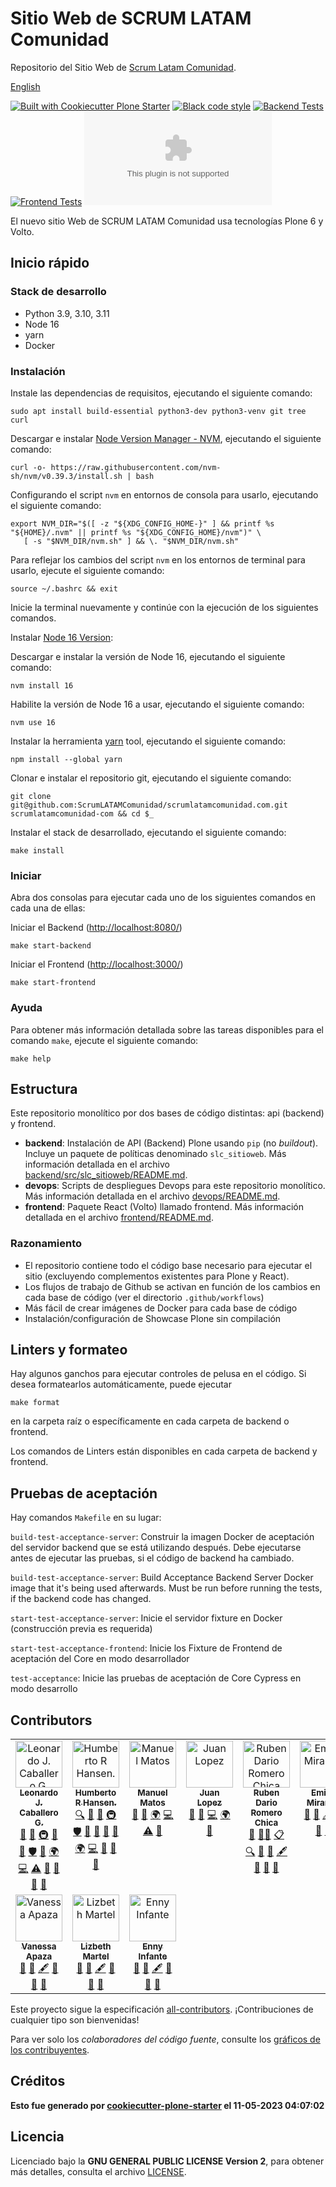 # Sitio Web de SCRUM LATAM Comunidad

Repositorio del Sitio Web de [Scrum Latam Comunidad](https://www.scrumlatamcomunidad.com/).

[English](README.md)

[![Built with Cookiecutter Plone Starter](https://img.shields.io/badge/built%20with-Cookiecutter%20Plone%20Starter-0083be.svg?logo=cookiecutter)](https://github.com/collective/cookiecutter-plone-starter/)
[![Black code style](https://img.shields.io/badge/code%20style-black-000000.svg)](https://github.com/ambv/black)
[![Backend Tests](https://github.com/ScrumLATAMComunidad/scrumlatamcomunidad.com/actions/workflows/backend.yml/badge.svg)](https://github.com/ScrumLATAMComunidad/scrumlatamcomunidad.com/actions/workflows/backend.yml)
[![Frontend Tests](https://github.com/ScrumLATAMComunidad/scrumlatamcomunidad.com/actions/workflows/frontend.yml/badge.svg)](https://github.com/ScrumLATAMComunidad/scrumlatamcomunidad.com/actions/workflows/frontend.yml)
[![All Contributors](https://img.shields.io/github/all-contributors/ScrumLATAMComunidad/scrumlatamcomunidad.com?color=ee8449&style=flat-square)](#contributors)

El nuevo sitio Web de SCRUM LATAM Comunidad usa tecnologías
Plone 6 y Volto.

## Inicio rápido

### Stack de desarrollo

-   Python 3.9, 3.10, 3.11
-   Node 16
-   yarn
-   Docker

### Instalación

Instale las dependencias de requisitos, ejecutando el siguiente comando:

```shell
sudo apt install build-essential python3-dev python3-venv git tree curl
```

Descargar e instalar [Node Version Manager -
NVM](https://github.com/nvm-sh/nvm/blob/master/README.md), ejecutando el
siguiente comando:

```shell
curl -o- https://raw.githubusercontent.com/nvm-sh/nvm/v0.39.3/install.sh | bash
```

Configurando el script `nvm` en entornos de consola para usarlo, ejecutando
el siguiente comando:

```shell
export NVM_DIR="$([ -z "${XDG_CONFIG_HOME-}" ] && printf %s "${HOME}/.nvm" || printf %s "${XDG_CONFIG_HOME}/nvm")" \
   [ -s "$NVM_DIR/nvm.sh" ] && \. "$NVM_DIR/nvm.sh"
```

Para reflejar los cambios del script `nvm` en los entornos de terminal para
usarlo, ejecute el siguiente comando:

```shell
source ~/.bashrc && exit
```

Inicie la terminal nuevamente y continúe con la ejecución de los siguientes comandos.

Instalar [Node 16 Version](https://nodejs.org/en/blog/release/v16.16.0):

Descargar e instalar la versión de Node 16, ejecutando el siguiente comando:

```shell
nvm install 16
```

Habilite la versión de Node 16 a usar, ejecutando el siguiente comando:

```shell
nvm use 16
```

Instalar la herramienta [yarn](https://yarnpkg.com/) tool, ejecutando el siguiente
comando:

```shell
npm install --global yarn
```

Clonar e instalar el repositorio git, ejecutando el siguiente comando:

```shell
git clone git@github.com:ScrumLATAMComunidad/scrumlatamcomunidad.com.git scrumlatamcomunidad-com && cd $_
```

Instalar el stack de desarrollado, ejecutando el siguiente comando:

```shell
make install
```

### Iniciar

Abra dos consolas para ejecutar cada uno de los siguientes comandos en cada
una de ellas:

Iniciar el Backend (<http://localhost:8080/>)

```shell
make start-backend
```

Iniciar el Frontend (<http://localhost:3000/>)

```shell
make start-frontend
```

### Ayuda

Para obtener más información detallada sobre las tareas disponibles
para el comando `make`, ejecute el siguiente comando:

```shell
make help
```

## Estructura

Este repositorio monolítico por dos bases de código distintas: api
(backend) y frontend.

-   **backend**: Instalación de API (Backend) Plone usando `pip` (no
    *buildout*). Incluye un paquete de políticas denominado `slc_sitioweb`. Más 
    información detallada en el archivo 
    [backend/src/slc\_sitioweb/README.md](backend/src/slc_sitioweb/README.md).
-   **devops**: Scripts de despliegues Devops para este repositorio monolítico. Más
    información detallada en el archivo [devops/README.md](devops/README.md).
-   **frontend**: Paquete React (Volto) llamado frontend. Más información detallada
    en el archivo [frontend/README.md](frontend/README.md).

### Razonamiento

-   El repositorio contiene todo el código base necesario para ejecutar el sitio
    (excluyendo complementos existentes para Plone y React).
-   Los flujos de trabajo de Github se activan en función de los cambios en cada base de código
    (ver el directorio `.github/workflows`)
-   Más fácil de crear imágenes de Docker para cada base de código
-   Instalación/configuración de Showcase Plone sin compilación

## Linters y formateo

Hay algunos ganchos para ejecutar controles de pelusa en el código. Si desea
formatearlos automáticamente, puede ejecutar

`make format`

en la carpeta raíz o específicamente en cada carpeta de backend o frontend.

Los comandos de Linters están disponibles en cada carpeta de backend y frontend.

## Pruebas de aceptación

Hay comandos `Makefile` en su lugar:

`build-test-acceptance-server`: Construir la imagen Docker de aceptación
del servidor backend que se está utilizando después. Debe ejecutarse antes
de ejecutar las pruebas, si el código de backend ha cambiado.

`build-test-acceptance-server`: Build Acceptance Backend Server Docker
image that it's being used afterwards. Must be run before running the
tests, if the backend code has changed.

`start-test-acceptance-server`: Inicie el servidor fixture en Docker (construcción
previa es requerida)

`start-test-acceptance-frontend`: Inicie los Fixture de Frontend de aceptación del Core
en modo desarrollador

`test-acceptance`: Inicie las pruebas de aceptación de Core Cypress en modo desarrollo

## Contributors

<!-- ALL-CONTRIBUTORS-LIST:START - Do not remove or modify this section -->
<!-- prettier-ignore-start -->
<!-- markdownlint-disable -->
<table>
  <tbody>
    <tr>
      <td align="center" valign="top" width="16.66%"><a href="https://www.linkedin.com/in/leonardojcaballerog"><img src="https://avatars.githubusercontent.com/u/185395?v=4?s=75" width="75px;" alt="Leonardo J. Caballero G."/><br /><sub><b>Leonardo J. Caballero G.</b></sub></a><br /><a href="https://github.com/macagua/scrumlatamcomunidad.com/issues?q=author%3Amacagua" title="Informes de errores">🐛</a> <a href="#maintenance-macagua" title="Mantenimiento">🚧</a> <a href="#infra-macagua" title="Infraestructura (Hosting, Build-Tools, etc.)">🚇</a> <a href="https://github.com/macagua/scrumlatamcomunidad.com/commits?author=macagua" title="Documentación">📖</a> <a href="#tool-macagua" title="Herramientas">🔧</a> <a href="#security-macagua" title="Seguridad">🛡️</a> <a href="#question-macagua" title="Respondiendo preguntas">💬</a> <a href="#translation-macagua" title="Traducción">🌍</a> <a href="https://github.com/macagua/scrumlatamcomunidad.com/commits?author=macagua" title="Código">💻</a> <a href="https://github.com/macagua/scrumlatamcomunidad.com/commits?author=macagua" title="Pruebas">⚠️</a> <a href="#userTesting-macagua" title="Pruebas de usuario">📓</a> <a href="#projectManagement-macagua" title="Gestión de proyectos">📆</a> <a href="https://github.com/macagua/scrumlatamcomunidad.com/pulls?q=is%3Apr+reviewed-by%3Amacagua" title="Reviewed Pull Requests">👀</a> <a href="#ideas-macagua" title="Ideas, planificación y comentarios">🤔</a></td>
      <td align="center" valign="top" width="16.66%"><a href="https://www.linkedin.com/in/humberto-hansen-92b73352/"><img src="https://instagram.fmrd1-1.fna.fbcdn.net/v/t51.2885-19/17881639_747899672054176_4890925133947994112_n.jpg?_nc_ht=instagram.fmrd1-1.fna.fbcdn.net&_nc_cat=104&_nc_ohc=39h9kCktnDIAX_oAKBZ&edm=AOQ1c0wBAAAA&ccb=7-5&oh=00_AfDTMYuHMKnHrbd5GZckyn9aSBLLYLyafRJmzhP9ad1wTA&oe=648657F2&_nc_sid=f70a57?s=75" width="75px;" alt="Humberto R Hansen."/><br /><sub><b>Humberto R Hansen.</b></sub></a><br /><a href="#fundingFinding-humbertohansen" title="Búsqueda de fondos">🔍</a> <a href="https://github.com/macagua/scrumlatamcomunidad.com/issues?q=author%3Ahumbertohansen" title="Informes de errores">🐛</a> <a href="#maintenance-humbertohansen" title="Mantenimiento">🚧</a> <a href="#infra-humbertohansen" title="Infraestructura (Hosting, Build-Tools, etc.)">🚇</a> <a href="#security-humbertohansen" title="Seguridad">🛡️</a> <a href="https://github.com/macagua/scrumlatamcomunidad.com/commits?author=humbertohansen" title="Documentación">📖</a> <a href="#tool-humbertohansen" title="Herramientas">🔧</a> <a href="#question-humbertohansen" title="Respondiendo preguntas">💬</a> <a href="#design-humbertohansen" title="Diseño">🎨</a> <a href="#translation-humbertohansen" title="Traducción">🌍</a> <a href="https://github.com/macagua/scrumlatamcomunidad.com/commits?author=humbertohansen" title="Código">💻</a> <a href="#userTesting-humbertohansen" title="Pruebas de usuario">📓</a> <a href="https://github.com/macagua/scrumlatamcomunidad.com/pulls?q=is%3Apr+reviewed-by%3Ahumbertohansen" title="Reviewed Pull Requests">👀</a> <a href="#ideas-humbertohansen" title="Ideas, planificación y comentarios">🤔</a></td>
      <td align="center" valign="top" width="16.66%"><a href="https://github.com/alfadestroyer"><img src="https://avatars.githubusercontent.com/u/132786011?v=4?s=75" width="75px;" alt="Manuel Matos"/><br /><sub><b>Manuel Matos</b></sub></a><br /><a href="https://github.com/macagua/scrumlatamcomunidad.com/issues?q=author%3Aalfadestroyer" title="Informes de errores">🐛</a> <a href="#design-alfadestroyer" title="Diseño">🎨</a> <a href="#translation-alfadestroyer" title="Traducción">🌍</a> <a href="https://github.com/macagua/scrumlatamcomunidad.com/commits?author=alfadestroyer" title="Código">💻</a> <a href="https://github.com/macagua/scrumlatamcomunidad.com/commits?author=alfadestroyer" title="Pruebas">⚠️</a> <a href="#userTesting-alfadestroyer" title="Pruebas de usuario">📓</a></td>
      <td align="center" valign="top" width="16.66%"><a href="https://github.com/JuanLP06"><img src="https://avatars.githubusercontent.com/u/10691487?v=4?s=75" width="75px;" alt="Juan Lopez"/><br /><sub><b>Juan Lopez</b></sub></a><br /><a href="https://github.com/macagua/scrumlatamcomunidad.com/issues?q=author%3AJuanLP06" title="Informes de errores">🐛</a> <a href="#design-JuanLP06" title="Diseño">🎨</a> <a href="https://github.com/macagua/scrumlatamcomunidad.com/commits?author=JuanLP06" title="Código">💻</a> <a href="#translation-JuanLP06" title="Traducción">🌍</a> <a href="#userTesting-JuanLP06" title="Pruebas de usuario">📓</a></td>
      <td align="center" valign="top" width="16.66%"><a href="https://www.linkedin.com/in/ruben-dario-romero-chica-47906837/"><img src="https://avatars.githubusercontent.com/u/122922804?v=4?s=75" width="75px;" alt="Ruben Dario Romero Chica"/><br /><sub><b>Ruben Dario Romero Chica</b></sub></a><br /><a href="#business-scrumlatam" title="Business development">💼</a> <a href="#mentoring-scrumlatam" title="Mentoría">🧑‍🏫</a> <a href="#eventOrganizing-scrumlatam" title="Event Organizing">📋</a> <a href="#fundingFinding-scrumlatam" title="Búsqueda de fondos">🔍</a> <a href="https://github.com/macagua/scrumlatamcomunidad.com/issues?q=author%3Ascrumlatam" title="Informes de errores">🐛</a> <a href="https://github.com/macagua/scrumlatamcomunidad.com/commits?author=scrumlatam" title="Documentación">📖</a> <a href="#content-scrumlatam" title="Contenido">🖋</a> <a href="#question-scrumlatam" title="Respondiendo preguntas">💬</a> <a href="#projectManagement-scrumlatam" title="Gestión de proyectos">📆</a> <a href="#ideas-scrumlatam" title="Ideas, planificación y comentarios">🤔</a></td>
      <td align="center" valign="top" width="16.66%"><a href="https://www.linkedin.com/in/emilia-miranda-76242020/"><img src="https://avatars.githubusercontent.com/u/133285771?v=4?s=75" width="75px;" alt="Emilia Miranda"/><br /><sub><b>Emilia Miranda</b></sub></a><br /><a href="https://github.com/macagua/scrumlatamcomunidad.com/issues?q=author%3Aemicmiranda" title="Informes de errores">🐛</a> <a href="https://github.com/macagua/scrumlatamcomunidad.com/commits?author=emicmiranda" title="Documentación">📖</a> <a href="#content-emicmiranda" title="Contenido">🖋</a> <a href="#question-emicmiranda" title="Respondiendo preguntas">💬</a> <a href="#projectManagement-emicmiranda" title="Gestión de proyectos">📆</a> <a href="#ideas-emicmiranda" title="Ideas, planificación y comentarios">🤔</a></td>
    </tr>
    <tr>
      <td align="center" valign="top" width="16.66%"><a href="https://www.linkedin.com/in/hiomara-apaza/"><img src="https://avatars.githubusercontent.com/u/133286537?v=4?s=75" width="75px;" alt="Vanessa Apaza"/><br /><sub><b>Vanessa Apaza</b></sub></a><br /><a href="https://github.com/macagua/scrumlatamcomunidad.com/issues?q=author%3AHiomara" title="Informes de errores">🐛</a> <a href="https://github.com/macagua/scrumlatamcomunidad.com/commits?author=Hiomara" title="Documentación">📖</a> <a href="#content-Hiomara" title="Contenido">🖋</a> <a href="#question-Hiomara" title="Respondiendo preguntas">💬</a> <a href="#projectManagement-Hiomara" title="Gestión de proyectos">📆</a> <a href="#ideas-Hiomara" title="Ideas, planificación y comentarios">🤔</a></td>
      <td align="center" valign="top" width="16.66%"><a href="https://www.linkedin.com/in/lizbethmartelsalguero/"><img src="https://avatars.githubusercontent.com/u/134661241?v=4?s=75" width="75px;" alt="Lizbeth Martel"/><br /><sub><b>Lizbeth Martel</b></sub></a><br /><a href="https://github.com/macagua/scrumlatamcomunidad.com/issues?q=author%3Almartel0911" title="Informes de errores">🐛</a> <a href="https://github.com/macagua/scrumlatamcomunidad.com/commits?author=lmartel0911" title="Documentación">📖</a> <a href="#content-lmartel0911" title="Contenido">🖋</a> <a href="#question-lmartel0911" title="Respondiendo preguntas">💬</a> <a href="#projectManagement-lmartel0911" title="Gestión de proyectos">📆</a> <a href="#ideas-lmartel0911" title="Ideas, planificación y comentarios">🤔</a></td>
      <td align="center" valign="top" width="16.66%"><a href="https://www.linkedin.com/in/enny-infante-guevara-20585084/"><img src="https://avatars.githubusercontent.com/u/67449707?v=4?s=75" width="75px;" alt="Enny Infante"/><br /><sub><b>Enny Infante</b></sub></a><br /><a href="https://github.com/macagua/scrumlatamcomunidad.com/issues?q=author%3Aennyin" title="Informes de errores">🐛</a> <a href="https://github.com/macagua/scrumlatamcomunidad.com/commits?author=ennyin" title="Documentación">📖</a> <a href="#content-ennyin" title="Contenido">🖋</a> <a href="#question-ennyin" title="Respondiendo preguntas">💬</a> <a href="#projectManagement-ennyin" title="Gestión de proyectos">📆</a> <a href="#ideas-ennyin" title="Ideas, planificación y comentarios">🤔</a></td>
    </tr>
  </tbody>
</table>

<!-- markdownlint-restore -->
<!-- prettier-ignore-end -->

<!-- ALL-CONTRIBUTORS-LIST:END -->

Este proyecto sigue la especificación [all-contributors](https://github.com/kentcdodds/all-contributors). ¡Contribuciones de cualquier tipo son bienvenidas!

Para ver solo los *colaboradores del código fuente*, consulte los [gráficos de los contribuyentes](https://github.com/ScrumLATAMComunidad/scrumlatamcomunidad.com/graphs/contributors).

## Créditos

**Esto fue generado por [cookiecutter-plone-starter](https://github.com/collective/cookiecutter-plone-starter) el 11-05-2023 04:07:02**

## Licencia

Licenciado bajo la **GNU GENERAL PUBLIC LICENSE Version 2**, para obtener más detalles, consulta el archivo [LICENSE](LICENSE).
